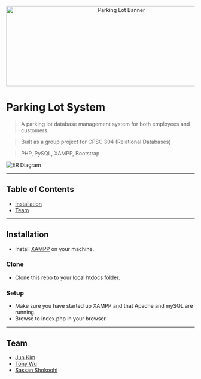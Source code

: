 <p align="center">
<img src="https://i.imgur.com/3gTOQiP.png" width="600" height="215" alt="Parking Lot Banner"><br/>
</p>

# Parking Lot System

> A parking lot database management system for both employees and customers.

> Built as a group project for CPSC 304 (Relational Databases)

> PHP, PySQL, XAMPP, Bootstrap

![ER Diagram](ER-Diagram.png)

---

## Table of Contents

- [Installation](#installation)
- [Team](#team)

---

## Installation

- Install [XAMPP](https://www.apachefriends.org/index.html) on your machine.

### Clone

- Clone this repo to your local htdocs folder.

### Setup

- Make sure you have started up XAMPP and that Apache and mySQL are running.
- Browse to index.php in your browser.

---

## Team

- [Jun Kim](https://github.com/Junkim97)
- [Tony Wu](https://github.com/tonywu94)
- [Sassan Shokoohi](https://github.com/sassansh)
